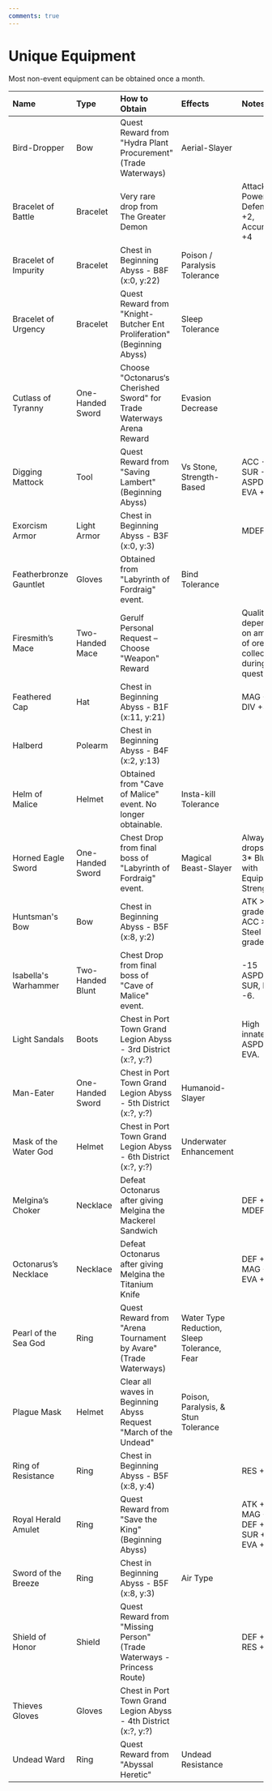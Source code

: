 ```yaml
---
comments: true
---
```


#  Unique Equipment

Most non-event equipment can be obtained once a month.

| Name                   | Type             | How to Obtain                                                          | Effects                                     | Notes                                                   |
|:---------------------- |:---------------- |:---------------------------------------------------------------------- |:------------------------------------------- |:------------------------------------------------------- |
| Bird-Dropper           | Bow              | Quest Reward from "Hydra Plant Procurement" (Trade Waterways)          | Aerial-Slayer                               |                                                         |
| Bracelet of Battle     | Bracelet         | Very rare drop from The Greater Demon                                  |                                             | Attack Power +4, Defense +2, Accuracy +4                |
| Bracelet of Impurity   | Bracelet         | Chest in Beginning Abyss - B8F (x:0, y:22)                             | Poison / Paralysis Tolerance                |                                                         |
| Bracelet of Urgency    | Bracelet         | Quest Reward from "Knight-Butcher Ent Proliferation" (Beginning Abyss) | Sleep Tolerance                             |                                                         |
| Cutlass of Tyranny     | One-Handed Sword | Choose "Octonarus‘s Cherished Sword" for Trade Waterways Arena Reward  | Evasion Decrease                            |                                                         |
| Digging Mattock        | Tool             | Quest Reward from "Saving Lambert" (Beginning Abyss)                   | Vs Stone, Strength-Based                    | ACC -50, SUR -50, ASPD +4, EVA +2                       |
| Exorcism Armor         | Light Armor      | Chest in Beginning Abyss - B3F (x:0, y:3)                              |                                             | MDEF +5                                                 |
| Featherbronze Gauntlet | Gloves           | Obtained from "Labyrinth of Fordraig" event.                           | Bind Tolerance                              |                                                         |
| Firesmith’s Mace       | Two-Handed Mace  | Gerulf Personal Request – Choose "Weapon" Reward                       |                                             | Quality depends on amount of ore collected during quest |
| Feathered Cap          | Hat              | Chest in Beginning Abyss - B1F (x:11, y:21)                            |                                             | MAG +3 DIV +3                                           |
| Halberd                | Polearm          | Chest in Beginning Abyss - B4F (x:2, y:13)                             |                                             |                                                         |
| Helm of Malice         | Helmet           | Obtained from "Cave of Malice" event. No longer obtainable.            | Insta-kill Tolerance                        |                                                         |
| Horned Eagle Sword     | One-Handed Sword | Chest Drop from final boss of "Labyrinth of Fordraig" event.           | Magical Beast-Slayer                        | Always drops as a 3* Blue with Equipment Strength 2     |
| Huntsman's Bow         | Bow              | Chest in Beginning Abyss - B5F (x:8, y:2)                              |                                             | ATK > Iron grade, ACC > Steel grade                     |
| Isabella's Warhammer   | Two-Handed Blunt | Chest Drop from final boss of "Cave of Malice" event.                  |                                             | -15 ASPD, -4 SUR, EVA -6.                               |
| Light Sandals          | Boots            | Chest in Port Town Grand Legion Abyss - 3rd District (x:?, y:?)        |                                             | High innate ASPD and EVA.                               |
| Man-Eater              | One-Handed Sword | Chest in Port Town Grand Legion Abyss - 5th District (x:?, y:?)        | Humanoid-Slayer                             |                                                         |
| Mask of the Water God  | Helmet           | Chest in Port Town Grand Legion Abyss - 6th District  (x:?, y:?)       | Underwater Enhancement                      |                                                         |
| Melgina’s Choker       | Necklace         | Defeat Octonarus after giving Melgina the Mackerel Sandwich            |                                             | DEF +1, MDEF +16                                        |
| Octonarus’s Necklace   | Necklace         | Defeat Octonarus after giving Melgina the Titanium Knife               |                                             | DEF +10, MAG +4, EVA +4                                 |
| Pearl of the Sea God   | Ring             | Quest Reward from "Arena Tournament by Avare" (Trade Waterways)        | Water Type Reduction, Sleep Tolerance, Fear |                                                         |
| Plague Mask            | Helmet           | Clear all waves in Beginning Abyss Request "March of the Undead"       | Poison, Paralysis, & Stun Tolerance         |                                                         |
| Ring of Resistance     | Ring             | Chest in Beginning Abyss - B5F (x:8, y:4)                              |                                             | RES +12                                                 |
| Royal Herald Amulet    | Ring             | Quest Reward from "Save the King" (Beginning Abyss)                    |                                             | ATK +1, MAG +1, DEF +7, SUR +1, EVA +1                  |
| Sword of the Breeze    | Ring             | Chest in Beginning Abyss - B5F (x:8, y:3)                              | Air Type                                    |                                                         |
| Shield of Honor        | Shield           | Quest Reward from "Missing Person" (Trade Waterways - Princess Route)  |                                             | DEF +12, RES +4                                         |
| Thieves Gloves         | Gloves           | Chest in Port Town Grand Legion Abyss - 4th District (x:?, y:?)        |                                             |                                                         |
| Undead Ward            | Ring             | Quest Reward from "Abyssal Heretic"                                    | Undead Resistance                           |                                                         |
